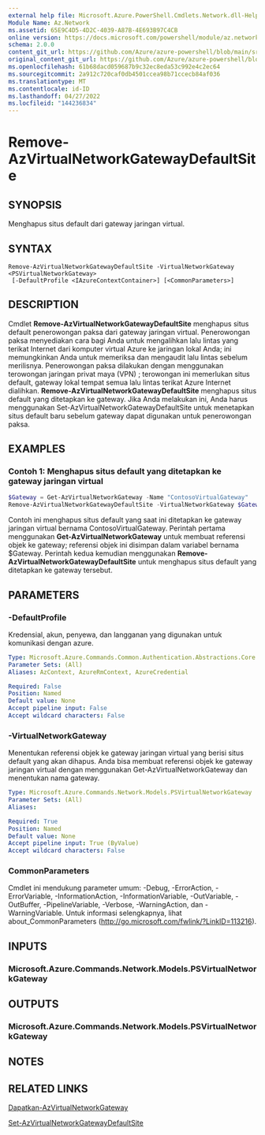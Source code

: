 ```yaml
---
external help file: Microsoft.Azure.PowerShell.Cmdlets.Network.dll-Help.xml
Module Name: Az.Network
ms.assetid: 65E9C4D5-4D2C-4039-A87B-4E693B97C4CB
online version: https://docs.microsoft.com/powershell/module/az.network/remove-azvirtualnetworkgatewaydefaultsite
schema: 2.0.0
content_git_url: https://github.com/Azure/azure-powershell/blob/main/src/Network/Network/help/Remove-AzVirtualNetworkGatewayDefaultSite.md
original_content_git_url: https://github.com/Azure/azure-powershell/blob/main/src/Network/Network/help/Remove-AzVirtualNetworkGatewayDefaultSite.md
ms.openlocfilehash: 61b68dacd059687b9c32ec8eda53c992e4c2ec64
ms.sourcegitcommit: 2a912c720caf0db4501ccea98b71ccecb84af036
ms.translationtype: MT
ms.contentlocale: id-ID
ms.lasthandoff: 04/27/2022
ms.locfileid: "144236834"
---
```

# Remove-AzVirtualNetworkGatewayDefaultSite

## SYNOPSIS
Menghapus situs default dari gateway jaringan virtual.

## SYNTAX

```
Remove-AzVirtualNetworkGatewayDefaultSite -VirtualNetworkGateway <PSVirtualNetworkGateway>
 [-DefaultProfile <IAzureContextContainer>] [<CommonParameters>]
```

## DESCRIPTION
Cmdlet **Remove-AzVirtualNetworkGatewayDefaultSite** menghapus situs default penerowongan paksa dari gateway jaringan virtual.
Penerowongan paksa menyediakan cara bagi Anda untuk mengalihkan lalu lintas yang terikat Internet dari komputer virtual Azure ke jaringan lokal Anda; ini memungkinkan Anda untuk memeriksa dan mengaudit lalu lintas sebelum merilisnya.
Penerowongan paksa dilakukan dengan menggunakan terowongan jaringan privat maya (VPN) ; terowongan ini memerlukan situs default, gateway lokal tempat semua lalu lintas terikat Azure Internet dialihkan.
**Remove-AzVirtualNetworkGatewayDefaultSite** menghapus situs default yang ditetapkan ke gateway.
Jika Anda melakukan ini, Anda harus menggunakan Set-AzVirtualNetworkGatewayDefaultSite untuk menetapkan situs default baru sebelum gateway dapat digunakan untuk penerowongan paksa.

## EXAMPLES

### Contoh 1: Menghapus situs default yang ditetapkan ke gateway jaringan virtual
```powershell
$Gateway = Get-AzVirtualNetworkGateway -Name "ContosoVirtualGateway"
Remove-AzVirtualNetworkGatewayDefaultSite -VirtualNetworkGateway $Gateway
```

Contoh ini menghapus situs default yang saat ini ditetapkan ke gateway jaringan virtual bernama ContosoVirtualGateway.
Perintah pertama menggunakan **Get-AzVirtualNetworkGateway** untuk membuat referensi objek ke gateway; referensi objek ini disimpan dalam variabel bernama $Gateway.
Perintah kedua kemudian menggunakan **Remove-AzVirtualNetworkGatewayDefaultSite** untuk menghapus situs default yang ditetapkan ke gateway tersebut.

## PARAMETERS

### -DefaultProfile
Kredensial, akun, penyewa, dan langganan yang digunakan untuk komunikasi dengan azure.

```yaml
Type: Microsoft.Azure.Commands.Common.Authentication.Abstractions.Core.IAzureContextContainer
Parameter Sets: (All)
Aliases: AzContext, AzureRmContext, AzureCredential

Required: False
Position: Named
Default value: None
Accept pipeline input: False
Accept wildcard characters: False
```

### -VirtualNetworkGateway
Menentukan referensi objek ke gateway jaringan virtual yang berisi situs default yang akan dihapus.
Anda bisa membuat referensi objek ke gateway jaringan virtual dengan menggunakan Get-AzVirtualNetworkGateway dan menentukan nama gateway.

```yaml
Type: Microsoft.Azure.Commands.Network.Models.PSVirtualNetworkGateway
Parameter Sets: (All)
Aliases:

Required: True
Position: Named
Default value: None
Accept pipeline input: True (ByValue)
Accept wildcard characters: False
```

### CommonParameters
Cmdlet ini mendukung parameter umum: -Debug, -ErrorAction, -ErrorVariable, -InformationAction, -InformationVariable, -OutVariable, -OutBuffer, -PipelineVariable, -Verbose, -WarningAction, dan -WarningVariable. Untuk informasi selengkapnya, lihat about_CommonParameters (http://go.microsoft.com/fwlink/?LinkID=113216).

## INPUTS

### Microsoft.Azure.Commands.Network.Models.PSVirtualNetworkGateway

## OUTPUTS

### Microsoft.Azure.Commands.Network.Models.PSVirtualNetworkGateway

## NOTES

## RELATED LINKS

[Dapatkan-AzVirtualNetworkGateway](./Get-AzVirtualNetworkGateway.md)

[Set-AzVirtualNetworkGatewayDefaultSite](./Set-AzVirtualNetworkGatewayDefaultSite.md)


